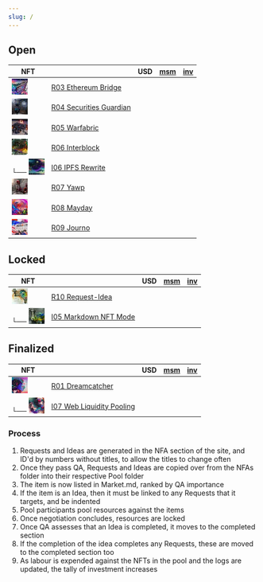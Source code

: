 ```yaml
---
slug: /
---
```


## Open

| NFT                        |                                           | USD | [msm] | [inv] |
| -------------------------- | ----------------------------------------- | :-: | :---: | :---: |
| ![](/nfts/R03.ico.png)     | [R03 Ethereum Bridge](./Requests/R03)     |     |       |       |
| ![](/nfts/R04.ico.png)     | [R04 Securities Guardian](./Requests/R04) |     |       |       |
| ![](/nfts/R05.ico.png)     | [R05 Warfabric](./Requests/R05)           |     |       |       |
| ![](/nfts/R06.ico.png)     | [R06 Interblock](./Requests/R06)          |     |       |       |
| └── ![](/nfts/I06.ico.png) | [I06 IPFS Rewrite](./Ideas/I06)           |     |       |       |
| ![](/nfts/R07.ico.png)     | [R07 Yawp](./Requests/R07)                |     |       |       |
| ![](/nfts/R08.ico.png)     | [R08 Mayday](./Requests/R08)              |     |       |       |
| ![](/nfts/R09.ico.png)     | [R09 Journo](./Requests/R09)              |     |       |       |

## Locked

| NFT                        |                                      | USD | [msm] | [inv] |
| -------------------------- | ------------------------------------ | :-: | :---: | :---: |
| ![](/nfts/R10.ico.png)     | [R10 Request-Idea](./Requests/R10)   |     |       |       |
| └── ![](/nfts/I05.ico.png) | [I05 Markdown NFT Mode](./Ideas/I05) |     |       |       |

## Finalized

| NFT                        |                                          | USD | [msm] | [inv] |
| -------------------------- | ---------------------------------------- | :-: | :---: | :---: |
| ![](/nfts/R01.ico.png)     | [R01 Dreamcatcher](./Requests/R01)       |     |       |       |
| └── ![](/nfts/I07.ico.png) | [I07 Web Liquidity Pooling](./Ideas/I07) |     |       |       |

### Process

1. Requests and Ideas are generated in the NFA section of the site, and ID'd by numbers without titles, to allow the titles to change often
1. Once they pass QA, Requests and Ideas are copied over from the NFAs folder into their respective Pool folder
1. The item is now listed in Market.md, ranked by QA importance
1. If the item is an Idea, then it must be linked to any Requests that it targets, and be indented
1. Pool participants pool resources against the items
1. Once negotiation concludes, resources are locked
1. Once QA assesses that an Idea is completed, it moves to the completed section
1. If the completion of the idea completes any Requests, these are moved to the completed section too
1. As labour is expended against the NFTs in the pool and the logs are updated, the tally of investment increases

[msm]: ../nfas/AppData/Logs/msm
[inv]: ../nfas/AppData/Logs/inverted-capital
